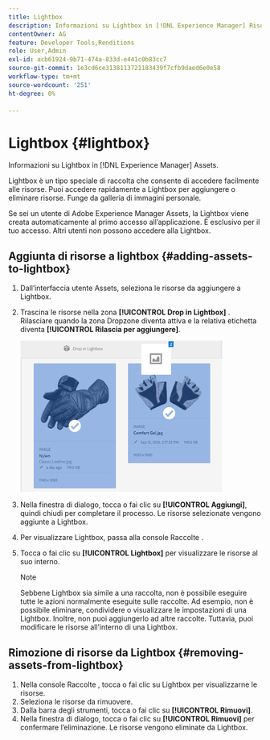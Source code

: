 ```yaml
---
title: Lightbox
description: Informazioni su Lightbox in [!DNL Experience Manager] Risorse.
contentOwner: AG
feature: Developer Tools,Renditions
role: User,Admin
exl-id: acb61924-9b71-474a-833d-e441c0b83cc7
source-git-commit: 1e3cd6ce3138113721183439f7cfb9daed6e0e58
workflow-type: tm+mt
source-wordcount: '251'
ht-degree: 0%

---
```


# Lightbox {#lightbox}

Informazioni su Lightbox in [!DNL Experience Manager] Assets.

Lightbox è un tipo speciale di raccolta che consente di accedere facilmente alle risorse. Puoi accedere rapidamente a Lightbox per aggiungere o eliminare risorse. Funge da galleria di immagini personale.

Se sei un utente di Adobe Experience Manager Assets, la Lightbox viene creata automaticamente al primo accesso all’applicazione. È esclusivo per il tuo accesso. Altri utenti non possono accedere alla Lightbox.

## Aggiunta di risorse a lightbox {#adding-assets-to-lightbox}

1. Dall’interfaccia utente Assets, seleziona le risorse da aggiungere a Lightbox.
1. Trascina le risorse nella zona **[!UICONTROL Drop in Lightbox]** . Rilasciare quando la zona Dropzone diventa attiva e la relativa etichetta diventa **[!UICONTROL Rilascia per aggiungere]**.

   ![add_to_lightbox](assets/add_to_lightbox.png)

1. Nella finestra di dialogo, tocca o fai clic su **[!UICONTROL Aggiungi]**, quindi chiudi per completare il processo. Le risorse selezionate vengono aggiunte a Lightbox.
1. Per visualizzare Lightbox, passa alla console Raccolte .
1. Tocca o fai clic su **[!UICONTROL Lightbox]** per visualizzare le risorse al suo interno.

   >[!NOTE]
   >
   >Sebbene Lightbox sia simile a una raccolta, non è possibile eseguire tutte le azioni normalmente eseguite sulle raccolte. Ad esempio, non è possibile eliminare, condividere o visualizzare le impostazioni di una Lightbox. Inoltre, non puoi aggiungerlo ad altre raccolte. Tuttavia, puoi modificare le risorse all’interno di una Lightbox.

## Rimozione di risorse da Lightbox {#removing-assets-from-lightbox}

1. Nella console Raccolte , tocca o fai clic su Lightbox per visualizzarne le risorse.
1. Seleziona le risorse da rimuovere.
1. Dalla barra degli strumenti, tocca o fai clic su **[!UICONTROL Rimuovi]**.
1. Nella finestra di dialogo, tocca o fai clic su **[!UICONTROL Rimuovi]** per confermare l’eliminazione. Le risorse vengono eliminate da Lightbox.
